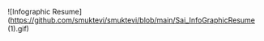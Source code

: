 ![Infographic Resume](https://github.com/smuktevi/smuktevi/blob/main/Sai_InfoGraphicResume (1).gif)

<!---
smuktevi/smuktevi is a ✨ special ✨ repository because its `README.md` (this file) appears on your GitHub profile.
You can click the Preview link to take a look at your changes.
--->
